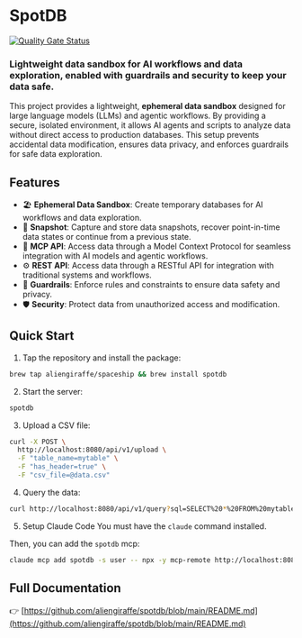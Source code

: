 # SpotDB

[![Quality Gate Status](https://sonarcloud.io/api/project_badges/measure?project=aliengiraffe_env&metric=alert_status&token=a564584b18c4d708580b4825a1d8c270b18a3f3f)](https://sonarcloud.io/summary/new_code?id=aliengiraffe_env)

### Lightweight data sandbox for AI workflows and data exploration, enabled with guardrails and security to keep your data safe.

This project provides a lightweight, **ephemeral data sandbox** designed for large language models (LLMs) and agentic workflows. By providing a secure, isolated environment, it allows AI agents and scripts to analyze data without direct access to production databases. This setup prevents accidental data modification, ensures data privacy, and enforces guardrails for safe data exploration.

## Features

- 🏖️ **Ephemeral Data Sandbox**: Create temporary databases for AI workflows and data exploration.
- 📸 **Snapshot**: Capture and store data snapshots, recover point-in-time data states or continue from a previous state.
- 🧠 **MCP API**: Access data through a Model Context Protocol for seamless integration with AI models and agentic workflows.
- ⚙️ **REST API**: Access data through a RESTful API for integration with traditional systems and workflows.
- 🚂 **Guardrails**: Enforce rules and constraints to ensure data safety and privacy.
- 🛡️ **Security**: Protect data from unauthorized access and modification.


## Quick Start

1. Tap the repository and install the package:

```bash
brew tap aliengiraffe/spaceship && brew install spotdb
```
2. Start the server:

```bash
spotdb
```

3. Upload a CSV file:

```bash
curl -X POST \
  http://localhost:8080/api/v1/upload \
  -F "table_name=mytable" \
  -F "has_header=true" \
  -F "csv_file=@data.csv"
```

4. Query the data:

```bash
curl http://localhost:8080/api/v1/query?sql=SELECT%20*%20FROM%20mytable
```

5. Setup Claude Code
You must have the `claude` command installed.

Then, you can add the `spotdb` mcp:

```bash
claude mcp add spotdb -s user -- npx -y mcp-remote http://localhost:8081/stream
```

## Full Documentation
👉 [https://github.com/aliengiraffe/spotdb/blob/main/README.md](https://github.com/aliengiraffe/spotdb/blob/main/README.md)
